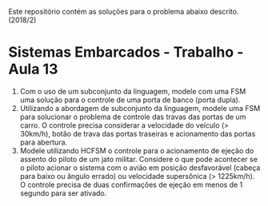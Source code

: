 Este repositório contém as soluções para o problema abaixo descrito. (2018/2)

# Sistemas Embarcados - Trabalho - Aula 13
1) Com o uso de um subconjunto da linguagem, modele com uma FSM
uma solução para o controle de uma porta de banco (porta dupla).
2) Utilizando a abordagem de subconjunto da linguagem, modele uma FSM
para solucionar o problema de controle das travas das portas de um carro.
O controle precisa considerar a velocidade do veículo (> 30km/h), botão de
trava das portas traseiras e acionamento das portas para abertura.
3) Modele utilizando HCFSM o controle para o acionamento de ejeção do
assento do piloto de um jato militar. Considere o que pode acontecer se o
piloto acionar o sistema com o avião em posição desfavorável (cabeça para
baixo ou ângulo errado) ou velocidade supersônica (> 1225km/h). O controle
precisa de duas confirmações de ejeção em menos de 1 segundo para ser
ativado.
